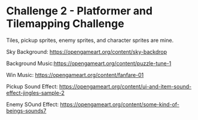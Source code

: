 # Challenge 2 - Platformer and Tilemapping Challenge

Tiles, pickup sprites, enemy sprites, and character sprites are mine.

Sky Background: https://opengameart.org/content/sky-backdrop

Background Music:https://opengameart.org/content/puzzle-tune-1

Win Music: https://opengameart.org/content/fanfare-01

Pickup Sound Effect: https://opengameart.org/content/ui-and-item-sound-effect-jingles-sample-2

Enemy SOund Effect: https://opengameart.org/content/some-kind-of-beings-sounds7